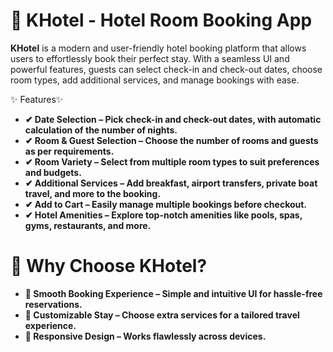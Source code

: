 # 🏨 KHotel - Hotel Room Booking App

**KHotel** is a modern and user-friendly hotel booking platform that allows users to effortlessly book their perfect stay. With a seamless UI and powerful features, guests can select check-in and check-out dates, choose room types, add additional services, and manage bookings with ease.


✨ Features✨

- **✔ Date Selection – Pick check-in and check-out dates, with automatic calculation of the number of nights.**
- **✔ Room & Guest Selection – Choose the number of rooms and guests as per requirements.**
- **✔ Room Variety – Select from multiple room types to suit preferences and budgets.**
- **✔ Additional Services – Add breakfast, airport transfers, private boat travel, and more to the booking.**
- **✔ Add to Cart – Easily manage multiple bookings before checkout.**
- **✔ Hotel Amenities – Explore top-notch amenities like pools, spas, gyms, restaurants, and more.**



# 🏡 Why Choose KHotel?

- **🔹 Smooth Booking Experience – Simple and intuitive UI for hassle-free reservations.**
- **🔹 Customizable Stay – Choose extra services for a tailored travel experience.**
- **🔹 Responsive Design – Works flawlessly across devices.**


